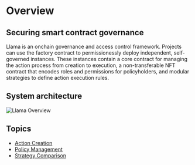 # Overview

## Securing smart contract governance

Llama is an onchain governance and access control framework. Projects can use the factory contract to permissionessly deploy independent, self-governed instances. These instances contain a core contract for managing the action process from creation to execution, a non-transferable NFT contract that encodes roles and permissions for policyholders, and modular strategies to define action execution rules.

## System architecture

![Llama Overview](https://github.com/llamaxyz/llama/blob/main/blob/main/diagrams/llama-overview.png)

## Topics

- [Action Creation](https://github.com/llamaxyz/llama/blob/main/blob/main/docs/action-creation.md)
- [Policy Management](https://github.com/llamaxyz/llama/blob/main/blob/main/docs/policy-management.md)
- [Strategy Comparison](https://github.com/llamaxyz/llama/blob/main/blob/main/docs/strategy-comparison.md)


